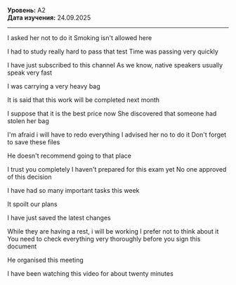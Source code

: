 **Уровень:** A2  
**Дата изучения:** 24.09.2025  

---

I asked her not to do it
Smoking isn't allowed here

I had to study really hard to pass that test
Time was passing very quickly

I have just subscribed to this channel
As we know,  native speakers usually speak very fast 

I was carrying a very heavy bag

It is said that this work will be completed next month

I suppose that it is the best price now
She discovered that someone had stolen her bag

I'm afraid i will have to redo everything
I advised her no to do it
Don't forget to save these files 

He doesn't recommend going to that place

I trust you completely
I haven't prepared for this exam yet
No one approved of this decision 

I have had so many important tasks this week

It spoilt our plans 

I have just saved the latest changes

While they are having a rest, i will be working 
I prefer not to think about it
You need to check everything very thoroughly before you sign this document 

He organised this meeting

I have been watching this video for about twenty minutes

